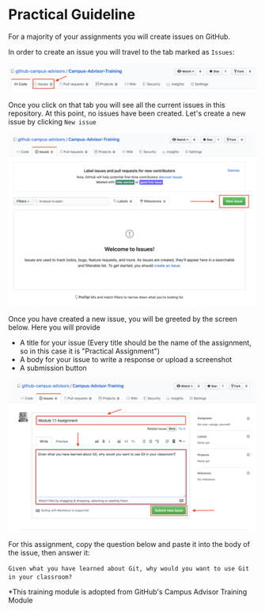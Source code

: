 # Practical Guideline

For a majority of your assignments you will create issues on GitHub.

In order to create an issue you will travel to the tab marked as `Issues`:

![](/assets/issue_one.png)

Once you click on that tab you will see all the current issues in this repository. At this point, no issues have been created. Let's create a new issue by clicking `New issue`

![](/assets/issue_two.png)

Once you have created a new issue, you will be greeted by the screen below. Here you will provide
* A title for your issue (Every title should be the name of the assignment, so in this case it is "Practical Assignment")
* A body for your issue to write a response or upload a screenshot
* A submission button

![](/assets/issue_three.png)

For this assignment, copy the question below and paste it into the body of the issue, then answer it:

`Given what you have learned about Git, why would you want to use Git in your classroom?`


*This training module is adopted from GitHub's Campus Advisor Training Module
